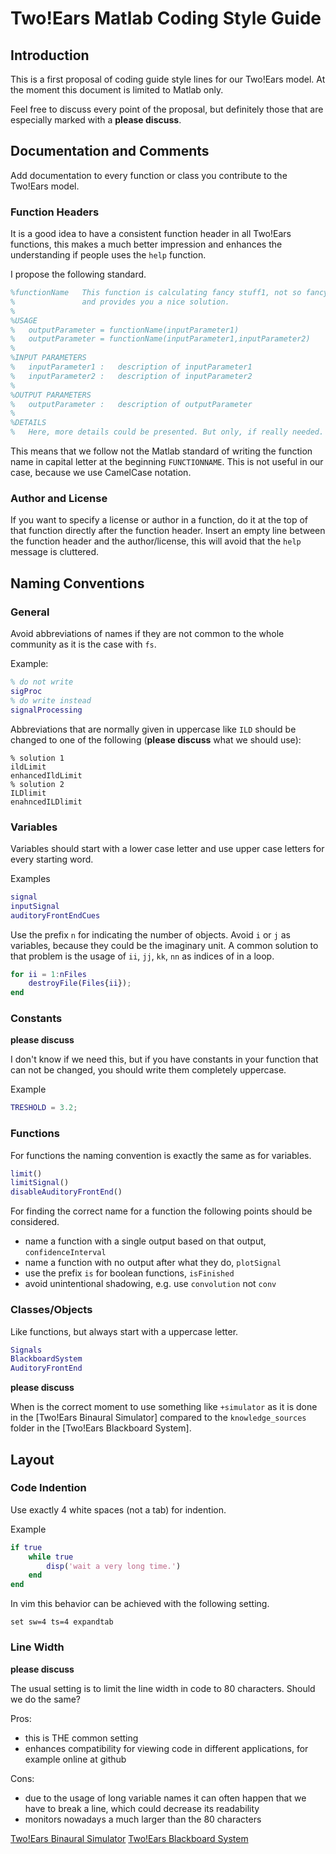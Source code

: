 Two!Ears Matlab Coding Style Guide
==================================


## Introduction

This is a first proposal of coding guide style lines for our Two!Ears model. At
the moment this document is limited to Matlab only.

Feel free to discuss every point of the proposal, but definitely those that are
especially marked with a **please discuss**.

## Documentation and Comments

Add documentation to every function or class you contribute to the Two!Ears
model.


### Function Headers

It is a good idea to have a consistent function header in all Two!Ears functions,
this makes a much better impression and enhances the understanding if people
uses the `help` function.

I propose the following standard.

```matlab
%functionName   This function is calculating fancy stuff1, not so fancy stuff2,
%               and provides you a nice solution.
%
%USAGE
%   outputParameter = functionName(inputParameter1)
%   outputParameter = functionName(inputParameter1,inputParameter2)
%
%INPUT PARAMETERS
%   inputParameter1 :   description of inputParameter1
%   inputParameter2 :   description of inputParameter2
%
%OUTPUT PARAMETERS
%   outputParameter :   description of outputParameter
%
%DETAILS
%   Here, more details could be presented. But only, if really needed.
```

This means that we follow not the Matlab standard of writing the function name
in capital letter at the beginning `FUNCTIONNAME`. This is not useful in our
case, because we use CamelCase notation.


### Author and License

If you want to specify a license or author in a function, do it at the top of
that function directly after the function header. Insert an empty line between
the function header and the author/license, this will avoid that the `help`
message is cluttered.


## Naming Conventions

### General

Avoid abbreviations of names if they are not common to the whole community as it
is the case with `fs`.

Example:

```matlab
% do not write
sigProc
% do write instead
signalProcessing
```

Abbreviations that are normally given in uppercase like `ILD` should be changed
to one of the following (**please discuss** what we should use):

```
% solution 1
ildLimit
enhancedIldLimit
% solution 2
ILDlimit
enahncedILDlimit
```

### Variables

Variables should start with a lower case letter and use upper case letters for
every starting word.

Examples

```matlab
signal
inputSignal
auditoryFrontEndCues
```

Use the prefix `n` for indicating the number of objects. Avoid `i` or `j` as
variables, because they could be the imaginary unit. A common solution to that
problem is the usage of `ii`, `jj`, `kk`, `nn` as indices of in a loop.

```matlab
for ii = 1:nFiles
    destroyFile(Files{ii});
end
```


### Constants

**please discuss**

I don't know if we need this, but if you have constants in your function that
can not be changed, you should write them completely uppercase.

Example
```matlab
TRESHOLD = 3.2;
```

### Functions

For functions the naming convention is exactly the same as for variables.

```matlab
limit()
limitSignal()
disableAuditoryFrontEnd()
```

For finding the correct name for a function the following points should be
considered.

* name a function with a single output based on that output,
  `confidenceInterval`
* name a function with no output after what they do, `plotSignal`
* use the prefix `is` for boolean functions, `isFinished`
* avoid unintentional shadowing, e.g. use `convolution` not `conv`

### Classes/Objects

Like functions, but always start with a uppercase letter.

```matlab
Signals
BlackboardSystem
AuditoryFrontEnd
```

**please discuss**

When is the correct moment to use something like `+simulator` as it is done in
the [Two!Ears Binaural Simulator] compared to the `knowledge_sources` folder in
the [Two!Ears Blackboard System].


## Layout

### Code Indention

Use exactly 4 white spaces (not a tab) for indention.

Example

```matlab
if true
    while true
        disp('wait a very long time.')
    end
end
```

In vim this behavior can be achieved with the following setting.

```vim
set sw=4 ts=4 expandtab
```

### Line Width

**please discuss**

The usual setting is to limit the line width in code to 80 characters. Should we
do the same?

Pros:

* this is THE common setting
* enhances compatibility for viewing code in different applications, for example
  online at github

Cons:

* due to the usage of long variable names it can often happen that we have to
  break a line, which could decrease its readability
* monitors nowadays a much larger than the 80 characters


[Two!Ears Binaural Simulator](https://github.com/TWOEARS/binaural-simulator)
[Two!Ears Blackboard System](https://github.com/TWOEARS/blackboard-system)
